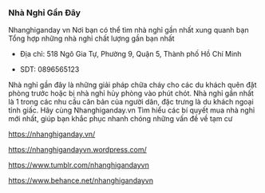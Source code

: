 ### Nhà Nghỉ Gần Đây

Nhanghiganday vn Nơi bạn có thể tìm nhà nghỉ gần nhất xung quanh bạn Tổng hợp những nhà nghỉ chất lượng gần bạn nhất

- Địa chỉ: 518 Ngô Gia Tự, Phường 9, Quận 5, Thành phố Hồ Chí Minh

- SDT: 0896565123

Nhà nghỉ gần đây là những giải pháp chữa cháy cho các du khách quên đặt phòng trước hoặc bị nhà nghỉ hủy phòng vào phút chót. Nhà nghỉ gần nhất là 1 trong các nhu cầu căn bản của người dân, đặc trưng là du khách ngoại tỉnh giấc. Hãy cùng Nhanghiganday.vn Tìm hiểu các bí quyết mua nhà nghỉ mới nhất, giúp bạn khắc phục nhanh chóng những vấn đề về tạm cư

https://nhanghiganday.vn/

https://nhanghigandayvn.wordpress.com/

https://www.tumblr.com/nhanghigandayvn

https://www.behance.net/nhanghigandayvn
